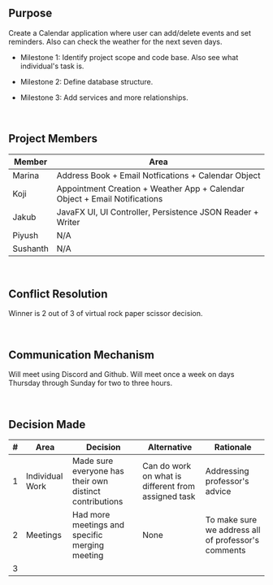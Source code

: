 ## Purpose
Create a Calendar application where user can add/delete events and set reminders. Also can check the weather for the next seven days.

- Milestone 1: Identify project scope and code base. Also see what individual's task is.

- Milestone 2: Define database structure.

- Milestone 3: Add services and more relationships.

<br>

## Project Members

| Member | Area                                                                       |
|--------|----------------------------------------------------------------------------|
| Marina | Address Book + Email Notfications + Calendar Object                        |
| Koji   | Appointment Creation + Weather App + Calendar Object + Email Notifications |
| Jakub  | JavaFX UI, UI Controller, Persistence JSON Reader + Writer                 |
| Piyush | N/A                                                                        |
| Sushanth | N/A                                                                      |

<br/>

## Conflict Resolution
Winner is 2 out of 3 of virtual rock paper scissor decision.

<br/>

## Communication Mechanism
Will meet using Discord and Github.  Will meet once a week on days Thursday through Sunday for two to three hours.

<br/>

## Decision Made
| # | Area            | Decision                                                | Alternative                                        | Rationale
| ----------- |-----------------|---------------------------------------------------------|----------------------------------------------------|--- |
| 1 | Individual Work | Made sure everyone has their own distinct contributions | Can do work on what is different from assigned task | Addressing professor's advice
| 2 | Meetings        | Had more meetings and specific merging meeting          | None                                               | To make sure we address all of professor's comments
| 3 |                 |                                                         |                                                    | 



